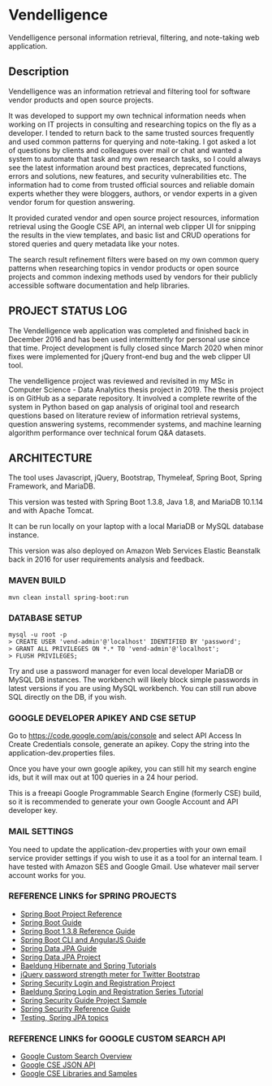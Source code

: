 # Vendelligence
Vendelligence personal information retrieval, filtering, and note-taking web application.

## Description
Vendelligence was an information retrieval and filtering tool for software vendor products and open source projects.

It was developed to support my own technical information needs when working on IT projects in consulting and researching topics on the fly as a developer. I tended to return back to the same trusted sources frequently and used common patterns for querying and note-taking. I got asked a lot of questions by clients and colleagues over mail or chat and wanted a system to automate that task and my own research tasks, so I could always see the latest information around best practices, deprecated functions, errors and solutions, new features, and security vulnerabilities etc. The information had to come from trusted official sources and reliable domain experts whether they were bloggers, authors, or vendor experts in a given vendor forum for question answering.

It provided curated vendor and open source project resources, information retrieval using the Google CSE API, an internal web clipper UI for snipping the results in the view templates, and basic list and CRUD operations for stored queries and query metadata like your notes.

The search result refinement filters were based on my own common query patterns when researching topics in vendor products or open source projects and common indexing methods used by vendors for their publicly accessible software documentation and help libraries.

## PROJECT STATUS LOG
The Vendelligence web application was completed and finished back in December 2016 and has been used intermittently for personal use since that time. Project development is fully closed since March 2020 when minor fixes were implemented for jQuery front-end bug and the web clipper UI tool.

The vendelligence project was reviewed and revisited in my MSc in Computer Science - Data Analytics thesis project in 2019. The thesis project is on GitHub as a separate repository. It involved a complete rewrite of the system in Python based on gap analysis of original tool and research questions based on literature review of information retrieval systems, question answering systems, recommender systems, and machine learning algorithm performance over technical forum Q&A datasets.

## ARCHITECTURE
The tool uses Javascript, jQuery, Bootstrap, Thymeleaf, Spring Boot, Spring Framework, and MariaDB.

This version was tested with Spring Boot 1.3.8, Java 1.8, and MariaDB 10.1.14 and with Apache Tomcat. 

It can be run locally on your laptop with a local MariaDB or MySQL database instance.

This version was also deployed on Amazon Web Services Elastic Beanstalk back in 2016 for user requirements analysis and feedback.

### MAVEN BUILD
```
mvn clean install spring-boot:run
```

### DATABASE SETUP 
```
mysql -u root -p 
> CREATE USER 'vend-admin'@'localhost' IDENTIFIED BY 'password';
> GRANT ALL PRIVILEGES ON *.* TO 'vend-admin'@'localhost';
> FLUSH PRIVILEGES;
```

Try and use a password manager for even local developer MariaDB or MySQL DB instances. The workbench will likely block simple passwords in latest versions if you are using MySQL workbench. You can still run above SQL directly on the DB, if you wish.

### GOOGLE DEVELOPER APIKEY AND CSE SETUP
Go to https://code.google.com/apis/console and select API Access
In Create Credentials console, generate an apikey. Copy the string into the application-dev.properties files.

Once you have your own google apikey, you can still hit my search engine ids, but it will max out at 100 queries in a 24 hour period.

This is a freeapi Google Programmable Search Engine (formerly CSE) build, so it is recommended to generate your own Google Account and API developer key.

### MAIL SETTINGS
You need to update the application-dev.properties with your own email service provider settings if you wish to use it as a tool for an internal team. I have tested with Amazon SES and Google Gmail. Use whatever mail server account works for you.

### REFERENCE LINKS for SPRING PROJECTS
- [Spring Boot Project Reference](https://projects.spring.io/spring-boot/)
- [Spring Boot Guide](https://spring.io/guides/gs/spring-boot/)
- [Spring Boot 1.3.8 Reference Guide](http://docs.spring.io/spring-boot/docs/1.3.8.RELEASE/reference/htmlsingle/)
- [Spring Boot CLI and AngularJS Guide](https://spring.io/guides/gs/spring-boot-cli-and-js/)
- [Spring Data JPA Guide](https://spring.io/guides/gs/accessing-data-jpa/)
- [Spring Data JPA Project](http://projects.spring.io/spring-data-jpa/)
- [Baeldung Hibernate and Spring Tutorials](http://www.baeldung.com/hibernate-4-spring)
- [jQuery password strength meter for Twitter Bootstrap](https://github.com/ablanco/jquery.pwstrength.bootstrap) 
- [Spring Security Login and Registration Project](https://github.com/Baeldung/spring-security-registration)
- [Baeldung Spring Login and Registration Series Tutorial](http://www.baeldung.com/registration-with-spring-mvc-and-spring-security)
- [Spring Security Guide Project Sample](https://spring.io/guides/gs/securing-web/)
- [Spring Security Reference Guide](http://docs.spring.io/spring-security/site/docs/current/reference/htmlsingle/)
- [Testing, Spring JPA topics](https://www.petrikainulainen.net/tutorials/)

### REFERENCE LINKS for GOOGLE CUSTOM SEARCH API
- [Google Custom Search Overview](https://developers.google.com/custom-search/docs/tutorial/introduction)
- [Google CSE JSON API](https://developers.google.com/custom-search/json-api/v1/overview)
- [Google CSE Libraries and Samples](https://developers.google.com/custom-search/json-api/v1/libraries)
